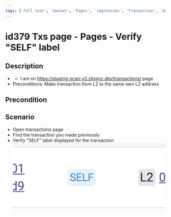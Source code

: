```yaml
---
tags: ['Full test', 'manual', 'Pages', 'regression', 'Transaction', 'Active']
---
```


# id379 Txs page - Pages - Verify "SELF" label

## Description
  - - I am on https://staging-scan-v2.zksync.dev/transactions/ page
  - Preconditions: Make transaction from L2 to the same own L2 address

## Precondition


## Scenario
- Open transactions page
- Find the transaction you made previously
- Verify "SELF" label displayed for the transaction
  ![Screenshot](../../../../static/img/Pages/TransactionsPage/id379_1.png)